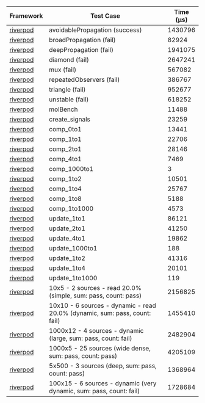 | Framework | Test Case | Time (μs) |
| --- | --- | --- |
| [riverpod](https://github.com/rrousselGit/riverpod) | avoidablePropagation (success) | 1430796 |
| [riverpod](https://github.com/rrousselGit/riverpod) | broadPropagation (fail) | 82924 |
| [riverpod](https://github.com/rrousselGit/riverpod) | deepPropagation (fail) | 1941075 |
| [riverpod](https://github.com/rrousselGit/riverpod) | diamond (fail) | 2647241 |
| [riverpod](https://github.com/rrousselGit/riverpod) | mux (fail) | 567082 |
| [riverpod](https://github.com/rrousselGit/riverpod) | repeatedObservers (fail) | 386767 |
| [riverpod](https://github.com/rrousselGit/riverpod) | triangle (fail) | 952677 |
| [riverpod](https://github.com/rrousselGit/riverpod) | unstable (fail) | 618252 |
| [riverpod](https://github.com/rrousselGit/riverpod) | molBench | 11488 |
| [riverpod](https://github.com/rrousselGit/riverpod) | create_signals | 23259 |
| [riverpod](https://github.com/rrousselGit/riverpod) | comp_0to1 | 13441 |
| [riverpod](https://github.com/rrousselGit/riverpod) | comp_1to1 | 22706 |
| [riverpod](https://github.com/rrousselGit/riverpod) | comp_2to1 | 28146 |
| [riverpod](https://github.com/rrousselGit/riverpod) | comp_4to1 | 7469 |
| [riverpod](https://github.com/rrousselGit/riverpod) | comp_1000to1 | 3 |
| [riverpod](https://github.com/rrousselGit/riverpod) | comp_1to2 | 10501 |
| [riverpod](https://github.com/rrousselGit/riverpod) | comp_1to4 | 25767 |
| [riverpod](https://github.com/rrousselGit/riverpod) | comp_1to8 | 5188 |
| [riverpod](https://github.com/rrousselGit/riverpod) | comp_1to1000 | 4573 |
| [riverpod](https://github.com/rrousselGit/riverpod) | update_1to1 | 86121 |
| [riverpod](https://github.com/rrousselGit/riverpod) | update_2to1 | 41250 |
| [riverpod](https://github.com/rrousselGit/riverpod) | update_4to1 | 19862 |
| [riverpod](https://github.com/rrousselGit/riverpod) | update_1000to1 | 188 |
| [riverpod](https://github.com/rrousselGit/riverpod) | update_1to2 | 41316 |
| [riverpod](https://github.com/rrousselGit/riverpod) | update_1to4 | 20101 |
| [riverpod](https://github.com/rrousselGit/riverpod) | update_1to1000 | 119 |
| [riverpod](https://github.com/rrousselGit/riverpod) | 10x5 - 2 sources - read 20.0% (simple, sum: pass, count: pass) | 2156825 |
| [riverpod](https://github.com/rrousselGit/riverpod) | 10x10 - 6 sources - dynamic - read 20.0% (dynamic, sum: pass, count: fail) | 1455410 |
| [riverpod](https://github.com/rrousselGit/riverpod) | 1000x12 - 4 sources - dynamic (large, sum: pass, count: fail) | 2482904 |
| [riverpod](https://github.com/rrousselGit/riverpod) | 1000x5 - 25 sources (wide dense, sum: pass, count: pass) | 4205109 |
| [riverpod](https://github.com/rrousselGit/riverpod) | 5x500 - 3 sources (deep, sum: pass, count: pass) | 1368964 |
| [riverpod](https://github.com/rrousselGit/riverpod) | 100x15 - 6 sources - dynamic (very dynamic, sum: pass, count: fail) | 1728684 |

